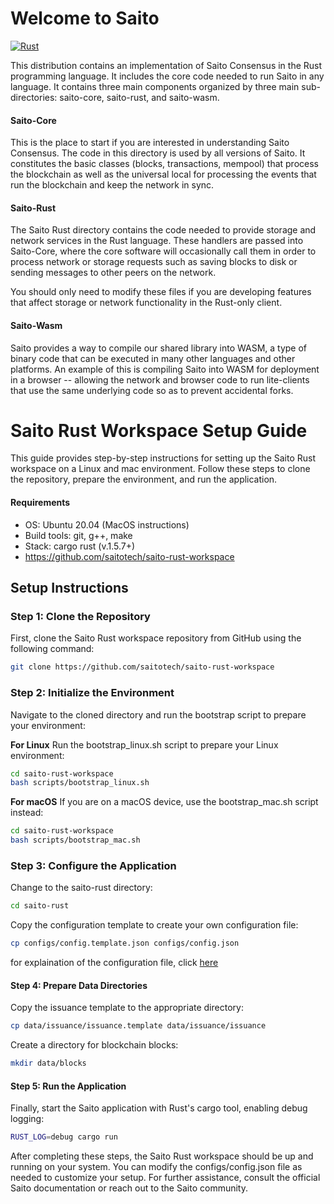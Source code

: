 # Welcome to Saito

[![Rust](https://github.com/SaitoTech/saito-rust-workspace/actions/workflows/rust.yml/badge.svg)](https://github.com/SaitoTech/saito-rust-workspace/actions/workflows/rust.yml)

This distribution contains an implementation of Saito Consensus in the Rust programming language. It includes the core
code needed to run Saito in any language. It contains three main components organized by three main sub-directories:
saito-core, saito-rust, and saito-wasm.

#### Saito-Core

This is the place to start if you are interested in understanding Saito Consensus. The code in this directory is used by
all versions of Saito. It constitutes the basic classes (blocks, transactions, mempool) that process the blockchain as
well as the universal local for processing the events that run the blockchain and keep the network in sync.

#### Saito-Rust

The Saito Rust directory contains the code needed to provide storage and network services in the Rust language. These
handlers are passed into Saito-Core, where the core software will occasionally call them in order to process network or
storage requests such as saving blocks to disk or sending messages to other peers on the network.

You should only need to modify these files if you are developing features that affect storage or network functionality
in the Rust-only client.

#### Saito-Wasm

Saito provides a way to compile our shared library into WASM, a type of binary code that can be executed in many other
languages and other platforms. An example of this is compiling Saito into WASM for deployment in a browser -- allowing
the network and browser code to run lite-clients that use the same underlying code so as to prevent accidental forks.

# Saito Rust Workspace Setup Guide

This guide provides step-by-step instructions for setting up the Saito Rust workspace on a Linux and mac environment.
Follow these steps to clone the repository, prepare the environment, and run the application.

#### Requirements

* OS: Ubuntu 20.04 (MacOS instructions)
* Build tools: git, g++, make
* Stack: cargo rust (v.1.5.7+)
* https://github.com/saitotech/saito-rust-workspace

## Setup Instructions

### Step 1: Clone the Repository

First, clone the Saito Rust workspace repository from GitHub using the following command:

```bash
git clone https://github.com/saitotech/saito-rust-workspace 
````

### Step 2: Initialize the Environment

Navigate to the cloned directory and run the bootstrap script to prepare your environment:

**For Linux**
Run the bootstrap_linux.sh script to prepare your Linux environment:

````bash
cd saito-rust-workspace
bash scripts/bootstrap_linux.sh
````

**For macOS**
If you are on a macOS device, use the bootstrap_mac.sh script instead:

````bash
cd saito-rust-workspace
bash scripts/bootstrap_mac.sh
````

### Step 3: Configure the Application

Change to the saito-rust directory:

```bash
cd saito-rust
```

Copy the configuration template to create your own configuration file:

````bash
cp configs/config.template.json configs/config.json
````

for explaination of the configuration file, click [here](https://wiki.saito.io/tech/installation/saito-rust-config)

#### Step 4: Prepare Data Directories

Copy the issuance template to the appropriate directory:

````bash
cp data/issuance/issuance.template data/issuance/issuance
````

Create a directory for blockchain blocks:

````bash
mkdir data/blocks
````

#### Step 5: Run the Application

Finally, start the Saito application with Rust's cargo tool, enabling debug logging:

````bash
RUST_LOG=debug cargo run

````

After completing these steps, the Saito Rust workspace should be up and running on your system. You can modify the
configs/config.json file as needed to customize your setup. For further assistance, consult the official Saito
documentation or reach out to the Saito community.
